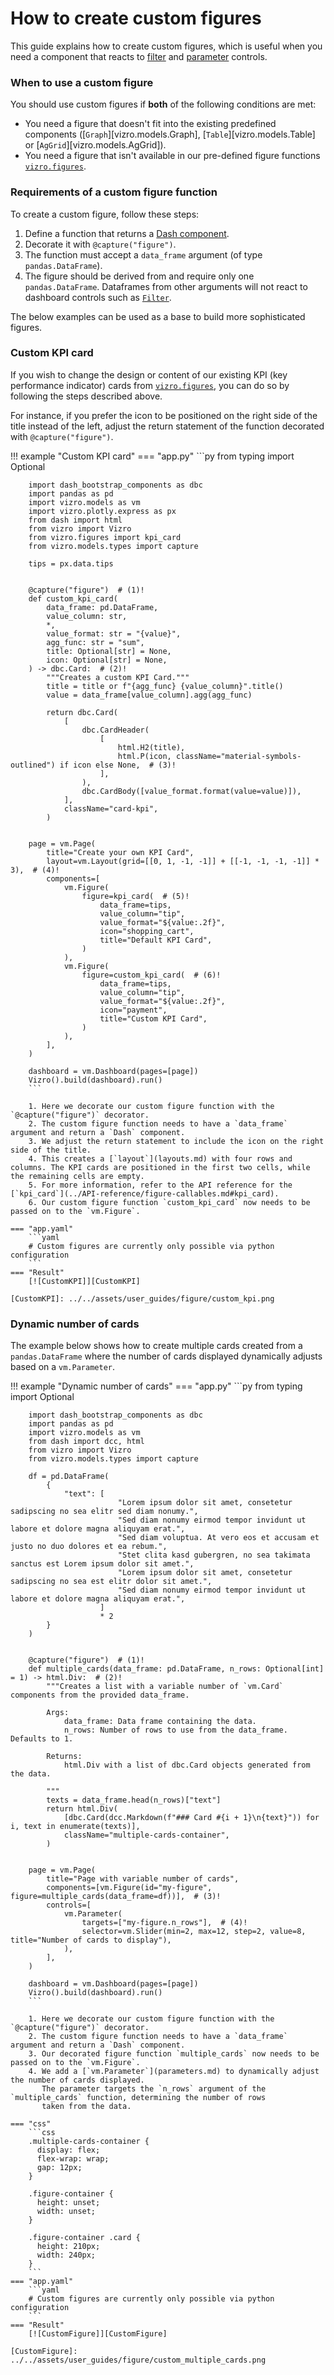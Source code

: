 # How to create custom figures

This guide explains how to create custom figures, which is useful when you need a component that reacts to
[filter](filters.md) and [parameter](parameters.md) controls.

### When to use a custom figure
You should use custom figures if **both** of the following conditions are met:

- You need a figure that doesn't fit into the existing predefined components ([`Graph`][vizro.models.Graph], [`Table`][vizro.models.Table] or [`AgGrid`][vizro.models.AgGrid]).
- You need a figure that isn't available in our pre-defined figure functions [`vizro.figures`](../API-reference/figure-callables.md).


### Requirements of a custom figure function

To create a custom figure, follow these steps:

1. Define a function that returns a [Dash component](https://dash.plotly.com/#open-source-component-libraries).
2. Decorate it with `@capture("figure")`.
3. The function must accept a `data_frame` argument (of type `pandas.DataFrame`).
4. The figure should be derived from and require only one `pandas.DataFrame`. Dataframes from other arguments
will not react to dashboard controls such as [`Filter`](filters.md).

The below examples can be used as a base to build more sophisticated figures.

### Custom KPI card
If you wish to change the design or content of our existing KPI (key performance indicator) cards from
[`vizro.figures`](../API-reference/figure-callables.md), you can do so by following the steps described above.

For instance, if you prefer the icon to be positioned on the right side of the title instead of the left,
adjust the return statement of the function decorated with `@capture("figure")`.

<!-- vale off -->
!!! example "Custom KPI card"
    === "app.py"
        ```py
        from typing import Optional

        import dash_bootstrap_components as dbc
        import pandas as pd
        import vizro.models as vm
        import vizro.plotly.express as px
        from dash import html
        from vizro import Vizro
        from vizro.figures import kpi_card
        from vizro.models.types import capture

        tips = px.data.tips


        @capture("figure")  # (1)!
        def custom_kpi_card(
            data_frame: pd.DataFrame,
            value_column: str,
            *,
            value_format: str = "{value}",
            agg_func: str = "sum",
            title: Optional[str] = None,
            icon: Optional[str] = None,
        ) -> dbc.Card:  # (2)!
            """Creates a custom KPI Card."""
            title = title or f"{agg_func} {value_column}".title()
            value = data_frame[value_column].agg(agg_func)

            return dbc.Card(
                [
                    dbc.CardHeader(
                        [
                            html.H2(title),
                            html.P(icon, className="material-symbols-outlined") if icon else None,  # (3)!
                        ],
                    ),
                    dbc.CardBody([value_format.format(value=value)]),
                ],
                className="card-kpi",
            )


        page = vm.Page(
            title="Create your own KPI Card",
            layout=vm.Layout(grid=[[0, 1, -1, -1]] + [[-1, -1, -1, -1]] * 3),  # (4)!
            components=[
                vm.Figure(
                    figure=kpi_card(  # (5)!
                        data_frame=tips,
                        value_column="tip",
                        value_format="${value:.2f}",
                        icon="shopping_cart",
                        title="Default KPI Card",
                    )
                ),
                vm.Figure(
                    figure=custom_kpi_card(  # (6)!
                        data_frame=tips,
                        value_column="tip",
                        value_format="${value:.2f}",
                        icon="payment",
                        title="Custom KPI Card",
                    )
                ),
            ],
        )

        dashboard = vm.Dashboard(pages=[page])
        Vizro().build(dashboard).run()
        ```

        1. Here we decorate our custom figure function with the `@capture("figure")` decorator.
        2. The custom figure function needs to have a `data_frame` argument and return a `Dash` component.
        3. We adjust the return statement to include the icon on the right side of the title.
        4. This creates a [`layout`](layouts.md) with four rows and columns. The KPI cards are positioned in the first two cells, while the remaining cells are empty.
        5. For more information, refer to the API reference for the  [`kpi_card`](../API-reference/figure-callables.md#kpi_card).
        6. Our custom figure function `custom_kpi_card` now needs to be passed on to the `vm.Figure`.

    === "app.yaml"
        ```yaml
        # Custom figures are currently only possible via python configuration
        ```
    === "Result"
        [![CustomKPI]][CustomKPI]

    [CustomKPI]: ../../assets/user_guides/figure/custom_kpi.png

<!-- vale on -->

### Dynamic number of cards
The example below shows how to create multiple cards created from a `pandas.DataFrame` where the
number of cards displayed dynamically adjusts based on a `vm.Parameter`.

<!-- vale off -->
!!! example "Dynamic number of cards"
    === "app.py"
        ```py
        from typing import Optional

        import dash_bootstrap_components as dbc
        import pandas as pd
        import vizro.models as vm
        from dash import dcc, html
        from vizro import Vizro
        from vizro.models.types import capture

        df = pd.DataFrame(
            {
                "text": [
                            "Lorem ipsum dolor sit amet, consetetur sadipscing no sea elitr sed diam nonumy.",
                            "Sed diam nonumy eirmod tempor invidunt ut labore et dolore magna aliquyam erat.",
                            "Sed diam voluptua. At vero eos et accusam et justo no duo dolores et ea rebum.",
                            "Stet clita kasd gubergren, no sea takimata sanctus est Lorem ipsum dolor sit amet.",
                            "Lorem ipsum dolor sit amet, consetetur sadipscing no sea est elitr dolor sit amet.",
                            "Sed diam nonumy eirmod tempor invidunt ut labore et dolore magna aliquyam erat.",
                        ]
                        * 2
            }
        )


        @capture("figure")  # (1)!
        def multiple_cards(data_frame: pd.DataFrame, n_rows: Optional[int] = 1) -> html.Div:  # (2)!
            """Creates a list with a variable number of `vm.Card` components from the provided data_frame.

            Args:
                data_frame: Data frame containing the data.
                n_rows: Number of rows to use from the data_frame. Defaults to 1.

            Returns:
                html.Div with a list of dbc.Card objects generated from the data.

            """
            texts = data_frame.head(n_rows)["text"]
            return html.Div(
                [dbc.Card(dcc.Markdown(f"### Card #{i + 1}\n{text}")) for i, text in enumerate(texts)],
                className="multiple-cards-container",
            )


        page = vm.Page(
            title="Page with variable number of cards",
            components=[vm.Figure(id="my-figure", figure=multiple_cards(data_frame=df))],  # (3)!
            controls=[
                vm.Parameter(
                    targets=["my-figure.n_rows"],  # (4)!
                    selector=vm.Slider(min=2, max=12, step=2, value=8, title="Number of cards to display"),
                ),
            ],
        )

        dashboard = vm.Dashboard(pages=[page])
        Vizro().build(dashboard).run()
        ```

        1. Here we decorate our custom figure function with the `@capture("figure")` decorator.
        2. The custom figure function needs to have a `data_frame` argument and return a `Dash` component.
        3. Our decorated figure function `multiple_cards` now needs to be passed on to the `vm.Figure`.
        4. We add a [`vm.Parameter`](parameters.md) to dynamically adjust the number of cards displayed.
           The parameter targets the `n_rows` argument of the `multiple_cards` function, determining the number of rows
           taken from the data.

    === "css"
        ```css
        .multiple-cards-container {
          display: flex;
          flex-wrap: wrap;
          gap: 12px;
        }

        .figure-container {
          height: unset;
          width: unset;
        }

        .figure-container .card {
          height: 210px;
          width: 240px;
        }
        ```
    === "app.yaml"
        ```yaml
        # Custom figures are currently only possible via python configuration
        ```
    === "Result"
        [![CustomFigure]][CustomFigure]

    [CustomFigure]: ../../assets/user_guides/figure/custom_multiple_cards.png


<!-- vale on -->
